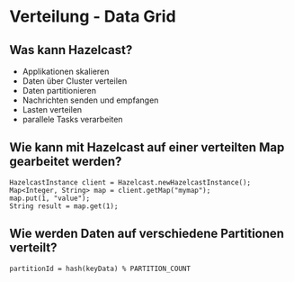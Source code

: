 # Verteilung - Data Grid

## Was kann Hazelcast?
* Applikationen skalieren
* Daten über Cluster verteilen
* Daten partitionieren
* Nachrichten senden und empfangen
* Lasten verteilen
* parallele Tasks verarbeiten

## Wie kann mit Hazelcast auf einer verteilten Map gearbeitet werden?
```
HazelcastInstance client = Hazelcast.newHazelcastInstance();
Map<Integer, String> map = client.getMap("mymap");
map.put(1, "value");
String result = map.get(1);
```

## Wie werden Daten auf verschiedene Partitionen verteilt?
```
partitionId = hash(keyData) % PARTITION_COUNT
```


